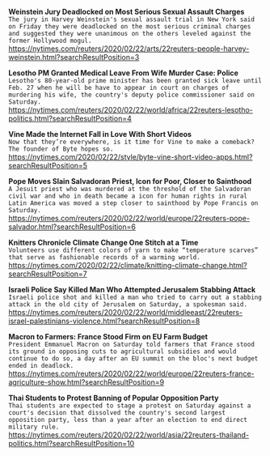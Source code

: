 **Weinstein Jury Deadlocked on Most Serious Sexual Assault Charges**\
`The jury in Harvey Weinstein's sexual assault trial in New York said on Friday they were deadlocked on the most serious criminal charges and suggested they were unanimous on the others leveled against the former Hollywood mogul. `\
https://nytimes.com/reuters/2020/02/22/arts/22reuters-people-harvey-weinstein.html?searchResultPosition=3

**Lesotho PM Granted Medical Leave From Wife Murder Case: Police**\
`Lesotho's 80-year-old prime minister has been granted sick leave until Feb. 27 when he will be have to appear in court on charges of murdering his wife, the country's deputy police commissioner said on Saturday.`\
https://nytimes.com/reuters/2020/02/22/world/africa/22reuters-lesotho-politics.html?searchResultPosition=4

**Vine Made the Internet Fall in Love With Short Videos**\
`Now that they’re everywhere, is it time for Vine to make a comeback? The founder of Byte hopes so.`\
https://nytimes.com/2020/02/22/style/byte-vine-short-video-apps.html?searchResultPosition=5

**Pope Moves Slain Salvadoran Priest, Icon for Poor, Closer to Sainthood**\
`A Jesuit priest who was murdered at the threshold of the Salvadoran civil war and who in death became a icon for human rights in rural Latin America was moved a step closer to sainthood by Pope Francis on Saturday.`\
https://nytimes.com/reuters/2020/02/22/world/europe/22reuters-pope-salvador.html?searchResultPosition=6

**Knitters Chronicle Climate Change One Stitch at a Time**\
`Volunteers use different colors of yarn to make “temperature scarves” that serve as fashionable records of a warming world.`\
https://nytimes.com/2020/02/22/climate/knitting-climate-change.html?searchResultPosition=7

**Israeli Police Say Killed Man Who Attempted Jerusalem Stabbing Attack**\
`Israeli police shot and killed a man who tried to carry out a stabbing attack in the old city of Jerusalem on Saturday, a spokesman said.`\
https://nytimes.com/reuters/2020/02/22/world/middleeast/22reuters-israel-palestinians-violence.html?searchResultPosition=8

**Macron to Farmers: France Stood Firm on EU Farm Budget**\
`President Emmanuel Macron on Saturday told farmers that France stood its ground in opposing cuts to agricultural subsidies and would continue to do so, a day after an EU summit on the bloc's next budget ended in deadlock.`\
https://nytimes.com/reuters/2020/02/22/world/europe/22reuters-france-agriculture-show.html?searchResultPosition=9

**Thai Students to Protest Banning of Popular Opposition Party**\
`Thai students are expected to stage a protest on Saturday against a court's decision that dissolved the country's second largest opposition party, less than a year after an election to end direct military rule.`\
https://nytimes.com/reuters/2020/02/22/world/asia/22reuters-thailand-politics.html?searchResultPosition=10

